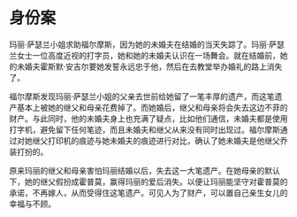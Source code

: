 # 身份案

玛丽·萨瑟兰小姐求助福尔摩斯，因为她的未婚夫在结婚的当天失踪了。玛丽·萨瑟兰女士一位高度近视的打字员，她和她的未婚夫认识在一场舞会。就在结婚前，她的未婚夫霍斯默·安吉尔要她发誓永远忠于他，然后在去教堂举办婚礼的路上消失了。

福尔摩斯发现玛丽·萨瑟兰小姐的父亲去世前给她留了一笔丰厚的遗产，而这笔遗产基本上被她的继父和母亲花费掉了。而她婚后，继父和母亲将会失去这边不菲的财产。与此同时，他的未婚夫身上也充满了疑点，比如他们通信，未婚夫都是使用打字机，避免留下任何笔迹，而且未婚夫和继父从来没有同时出现过。福尔摩斯通过对她继父打印机的痕迹与她未婚夫的痕迹进行对比，确认了她未婚夫是他继父乔装打扮的。

原来玛丽的继父和母亲害怕玛丽结婚以后，失去这一大笔遗产。在她母亲的默认下，她的继父假扮成霍普莫，赢得玛丽的爱后消失。以便让玛丽能坚守对霍普莫的承诺，不再嫁人，从而受得住这笔遗产。可见人为了财产，可以置自己亲生女儿的幸福与不顾。
